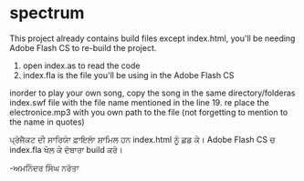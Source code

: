 spectrum
========
This project already contains build files except index.html, you'll be needing Adobe Flash CS to re-build the project.

1. open index.as to read the code
2. index.fla is the file you'll be using in the Adobe Flash CS

inorder to play your own song, copy the song in the same directory/folderas index.swf file with the file name mentioned in the line 19.
re place the electronice.mp3 with you own path to the file (not forgetting to mention to the name in quotes)



ਪ੍ਰੋਜੈਕਟ ਦੀ ਸਾਰਿਯਾੰ ਫ਼ਾਇਲਾੰ ਸ਼ਾਮਿਲ ਹਨ index.html ਨੂੰ ਛਡ ਕੇ। Adobe Flash CS ਚ index.fla ਖੋਲ ਕੇ ਦੋਬਾਰਾ build ਕਰੋ।


-ਅਮਨਿੰਦਰ ਸਿੰਘ ਨਰੋਤਾ
